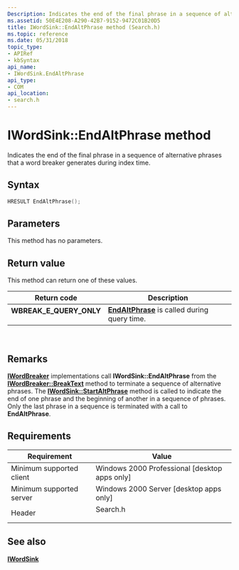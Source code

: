 ```yaml
---
Description: Indicates the end of the final phrase in a sequence of alternative phrases that a word breaker generates during index time.
ms.assetid: 50E4E208-A290-42B7-9152-9472C01B20D5
title: IWordSink::EndAltPhrase method (Search.h)
ms.topic: reference
ms.date: 05/31/2018
topic_type: 
- APIRef
- kbSyntax
api_name: 
- IWordSink.EndAltPhrase
api_type: 
- COM
api_location: 
- search.h
---
```


# IWordSink::EndAltPhrase method

Indicates the end of the final phrase in a sequence of alternative phrases that a word breaker generates during index time.

## Syntax


```C++
HRESULT EndAltPhrase();
```



## Parameters

This method has no parameters.

## Return value

This method can return one of these values.



| Return code                                                                                           | Description                                                                            |
|-------------------------------------------------------------------------------------------------------|----------------------------------------------------------------------------------------|
| <dl> <dt>**WBREAK\_E\_QUERY\_ONLY**</dt> </dl> | [**EndAltPhrase**](iwordsink-endaltphrase.md) is called during query time.<br/> |



 

## Remarks

[**IWordBreaker**](/windows/win32/api/indexsrv/nn-indexsrv-iwordbreaker) implementations call **IWordSink::EndAltPhrase** from the [**IWordBreaker::BreakText**](/windows/win32/api/indexsrv/nf-indexsrv-iwordbreaker-breaktext) method to terminate a sequence of alternative phrases. The [**IWordSink::StartAltPhrase**](iwordsink-startaltphrase.md) method is called to indicate the end of one phrase and the beginning of another in a sequence of phrases. Only the last phrase in a sequence is terminated with a call to **EndAltPhrase**.

## Requirements



| Requirement | Value |
|-------------------------------------|-------------------------------------------------------------------------------------|
| Minimum supported client<br/> | Windows 2000 Professional \[desktop apps only\]<br/>                          |
| Minimum supported server<br/> | Windows 2000 Server \[desktop apps only\]<br/>                                |
| Header<br/>                   | <dl> <dt>Search.h</dt> </dl> |



## See also

<dl> <dt>

[**IWordSink**](iwordsink.md)
</dt> </dl>

 

 
